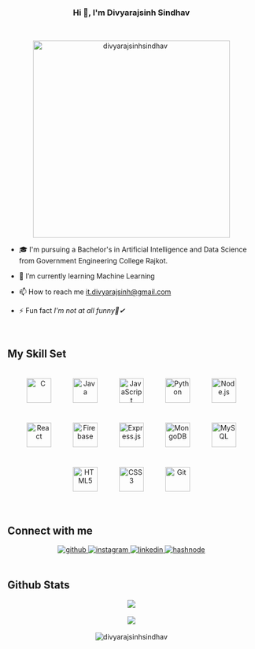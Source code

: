 ### <div align="center">Hi 👋, I'm Divyarajsinh Sindhav</div>  

<br>
  

<div align="center">

<p><img align="center" style="height: 400px" src="https://user-images.githubusercontent.com/74038190/213910845-af37a709-8995-40d6-be59-724526e3c3d7.gif" alt="divyarajsinhsindhav" /></p>

</div>  
  

- 🎓 I'm pursuing a Bachelor's in Artificial Intelligence and Data Science from Government Engineering College Rajkot.
  
- 🌱 I’m currently learning Machine Learning

- 📫 How to reach me it.divyarajsinh@gmail.com

- ⚡ Fun fact *I'm not at all funny👀✔*  
  

<br/>  

 
## My Skill Set  
<div align="center">  
<a href="https://www.cprogramming.com/" target="_blank"><img style="margin: 20px" src="https://profilinator.rishav.dev/skills-assets/c-original.svg" alt="C" height="50" /></a>  
<a href="https://www.java.com/" target="_blank"><img style="margin: 20px" src="https://profilinator.rishav.dev/skills-assets/java-original-wordmark.svg" alt="Java" height="50" /></a>  
<a href="https://www.javascript.com/" target="_blank"><img style="margin: 20px" src="https://profilinator.rishav.dev/skills-assets/javascript-original.svg" alt="JavaScript" height="50" /></a>  
<a href="https://www.python.org/" target="_blank"><img style="margin: 20px" src="https://profilinator.rishav.dev/skills-assets/python-original.svg" alt="Python" height="50" /></a>  
<a href="https://nodejs.org/" target="_blank"><img style="margin: 20px" src="https://profilinator.rishav.dev/skills-assets/nodejs-original-wordmark.svg" alt="Node.js" height="50" /></a>  
<a href="https://reactjs.org/" target="_blank"><img style="margin: 20px" src="https://profilinator.rishav.dev/skills-assets/react-original-wordmark.svg" alt="React" height="50" /></a>  
<a href="https://firebase.google.com/" target="_blank"><img style="margin: 20px" src="https://profilinator.rishav.dev/skills-assets/firebase.png" alt="Firebase" height="50" /></a>  
<a href="https://expressjs.com/" target="_blank"><img style="margin: 20px" src="https://profilinator.rishav.dev/skills-assets/express-original-wordmark.svg" alt="Express.js" height="50" /></a>  
<a href="https://www.mongodb.com/" target="_blank"><img style="margin: 20px" src="https://profilinator.rishav.dev/skills-assets/mongodb-original-wordmark.svg" alt="MongoDB" height="50" /></a>  
<a href="https://www.mysql.com/" target="_blank"><img style="margin: 20px" src="https://profilinator.rishav.dev/skills-assets/mysql-original-wordmark.svg" alt="MySQL" height="50" /></a>  
<a href="https://en.wikipedia.org/wiki/HTML5" target="_blank"><img style="margin: 20px" src="https://profilinator.rishav.dev/skills-assets/html5-original-wordmark.svg" alt="HTML5" height="50" /></a>  
<a href="https://www.w3schools.com/css/" target="_blank"><img style="margin: 20px" src="https://profilinator.rishav.dev/skills-assets/css3-original-wordmark.svg" alt="CSS3" height="50" /></a>  
<a href="https://github.com/" target="_blank"><img style="margin: 20px" src="https://profilinator.rishav.dev/skills-assets/git-scm-icon.svg" alt="Git" height="50" /></a>  
</div>  


<br/>  


## Connect with me  
<div align="center">
<a href="https://github.com/divyarajsinhsindhav" target="_blank">
<img src=https://img.shields.io/badge/github-%2324292e.svg?&style=for-the-badge&logo=github&logoColor=white alt=github style="margin-bottom: 5px;" />
</a>
<a href="https://instagram.com/divyrajsinh_013" target="_blank">
<img src=https://img.shields.io/badge/instagram-%23000000.svg?&style=for-the-badge&logo=instagram&logoColor=white alt=instagram style="margin-bottom: 5px;" />
</a>
<a href="https://www.linkedin.com/in/divyrajsinh-sindhav-532aa824a" target="_blank">
<img src=https://img.shields.io/badge/linkedin-%231E77B5.svg?&style=for-the-badge&logo=linkedin&logoColor=white alt=linkedin style="margin-bottom: 5px;" />
</a>  
<a href="https://devcraftsmen.hashnode.dev" target="_blank">
<img src=https://img.shields.io/badge/hashnode-%232962FF.svg?&style=for-the-badge&logo=hashnode&logoColor=white alt=hashnode style="margin-bottom: 5px;" />
</a>  
</div>  
  

<br/>


## Github Stats  
<div align="center"><img src="https://github-readme-stats.vercel.app/api/top-langs/?username=divyarajsinhsindhav&hide_border=true&layout=compact" align="center" /></div>  
<br>
<div align="center"><img src="https://github-readme-stats.vercel.app/api?username=divyarajsinhsindhav&show_icons=true&count_private=true&hide_border=true" align="center" /></div>  
<br>
<div align="center">
<img align="center" src="https://github-readme-streak-stats.herokuapp.com/?user=divyarajsinhsindhav&" alt="divyarajsinhsindhav" />
</div>  

<br />
